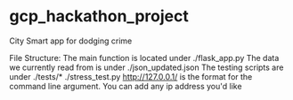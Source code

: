 # gcp_hackathon_project
City Smart app for dodging crime

File Structure:
    The main function is located under ./flask_app.py
    The data we currently read from is under ./json_updated.json
    The testing scripts are under ./tests/*
        ./stress_test.py http://127.0.0.1/ is the format for the 
        command line argument. You can add any ip address you'd like
      